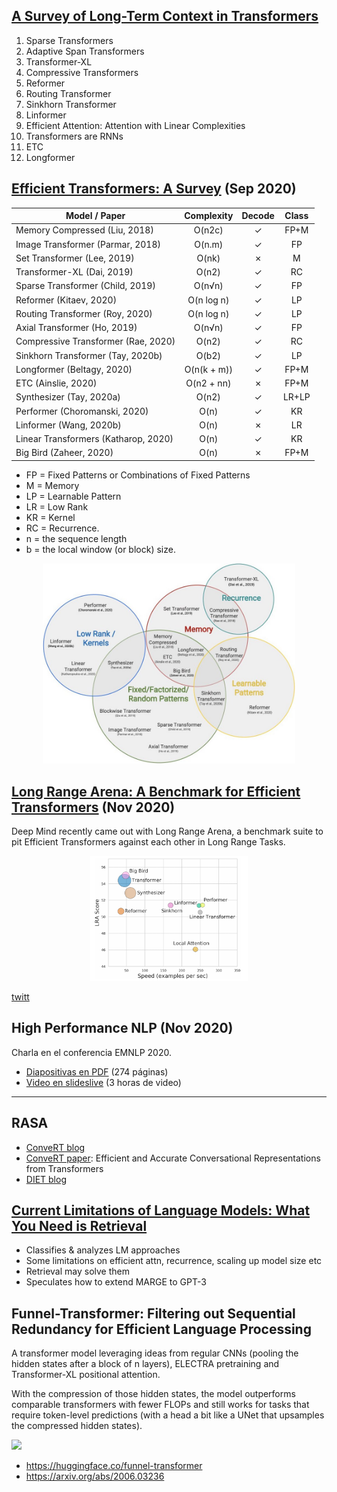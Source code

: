 ## [A Survey of Long-Term Context in Transformers](https://www.pragmatic.ml/a-survey-of-methods-for-incorporating-long-term-context)

1. Sparse Transformers
2. Adaptive Span Transformers
3. Transformer-XL
4. Compressive Transformers
5. Reformer
6. Routing Transformer
7. Sinkhorn Transformer
8. Linformer
9. Efficient Attention: Attention with Linear Complexities
10. Transformers are RNNs
11. ETC
12. Longformer


## [Efficient Transformers: A Survey](https://arxiv.org/abs/2009.06732) (Sep 2020)

| Model / Paper                        | Complexity  | Decode  | Class |
|--------------------------------------|:-----------:|:-------:|:-----:|
| Memory Compressed (Liu, 2018)        | O(n2c)      |   ✓     | FP+M  |
| Image Transformer (Parmar, 2018)     | O(n.m)      |   ✓     | FP    |
| Set Transformer (Lee, 2019)          | O(nk)       |   ✗     | M     |
| Transformer-XL (Dai, 2019)           | O(n2)       |   ✓     | RC    |
| Sparse Transformer (Child, 2019)     | O(n√n)      |   ✓     | FP    |
| Reformer (Kitaev, 2020)              | O(n log n)  |   ✓     | LP    |
| Routing Transformer (Roy, 2020)      | O(n log n)  |   ✓     | LP    |
| Axial Transformer (Ho, 2019)         | O(n√n)      |   ✓     | FP    |
| Compressive Transformer (Rae, 2020)  | O(n2)       |   ✓     | RC    |
| Sinkhorn Transformer (Tay, 2020b)    | O(b2)       |   ✓     | LP    |
| Longformer (Beltagy, 2020)           | O(n(k + m)) |   ✓     | FP+M  |
| ETC (Ainslie, 2020)                  | O(n2 + nn)  |   ✗     | FP+M  |
| Synthesizer (Tay, 2020a)             | O(n2)       |   ✓     | LR+LP |
| Performer (Choromanski, 2020)        | O(n)        |   ✓     | KR    |
| Linformer (Wang, 2020b)              | O(n)        |   ✗     | LR    |
| Linear Transformers (Katharop, 2020) | O(n)        |   ✓     | KR    |
| Big Bird (Zaheer, 2020)              | O(n)        |   ✗     | FP+M  |


- FP = Fixed Patterns or Combinations of Fixed Patterns
- M  = Memory
- LP = Learnable Pattern
- LR = Low Rank
- KR = Kernel
- RC = Recurrence.
- n = the sequence length
- b = the local window (or block) size.

<p align="center"><img width="80%" src="img/efficient_transformers.jpeg" /></p>


## [Long Range Arena: A Benchmark for Efficient Transformers](https://arxiv.org/abs/2011.04006) (Nov 2020)

Deep Mind recently came out with Long Range Arena, a benchmark suite to pit Efficient Transformers against each other in Long Range Tasks.

<p align="center"><img width="50%" src="img/Long_Range_Arena.png" /></p>


[twitt](https://twitter.com/cgarciae88/status/1327382406886813712)

## High Performance NLP (Nov 2020)

Charla en el conferencia EMNLP 2020.

- [Diapositivas en PDF](http://gabrielilharco.com/publications/EMNLP_2020_Tutorial__High_Performance_NLP.pdf) (274 páginas)
- [Video en slideslive](https://slideslive.com/38940826) (3 horas de video)

---

## RASA

- [ConveRT blog](https://blog.rasa.com/efficient-sentence-representations-in-rasa)
- [ConveRT paper](https://arxiv.org/abs/1911.03688): Efficient and Accurate Conversational Representations from Transformers
- [DIET blog](https://blog.rasa.com/introducing-dual-intent-and-entity-transformer-diet-state-of-the-art-performance-on-a-lightweight-architecture/)


## [Current Limitations of Language Models: What You Need is Retrieval](https://arxiv.org/abs/2009.06857)

- Classifies & analyzes LM approaches
- Some limitations on efficient attn, recurrence, scaling up model size etc
- Retrieval may solve them
- Speculates how to extend MARGE to GPT-3

## Funnel-Transformer: Filtering out Sequential Redundancy for Efficient Language Processing
A transformer model leveraging ideas from regular CNNs (pooling the hidden states after a block of n layers), ELECTRA pretraining and Transformer-XL positional attention.

With the compression of those hidden states, the model outperforms comparable transformers with fewer FLOPs and still works for tasks that require token-level predictions (with a head a bit like a UNet that upsamples the compressed hidden states).

![](https://pbs.twimg.com/media/Eh950DDXcAAUQxT?format=jpg&name=large)

- https://huggingface.co/funnel-transformer
- https://arxiv.org/abs/2006.03236
